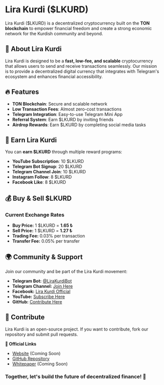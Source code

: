 # Lira Kurdi ($LKURD)

Lira Kurdi ($LKURD) is a decentralized cryptocurrency built on the **TON blockchain** to empower financial freedom and create a strong economic network for the Kurdish community and beyond.

## 🚀 About Lira Kurdi
Lira Kurdi is designed to be a **fast, low-fee, and scalable** cryptocurrency that allows users to send and receive transactions seamlessly. Our mission is to provide a decentralized digital currency that integrates with Telegram's ecosystem and enhances financial accessibility.

## 🔥 Features
- **TON Blockchain**: Secure and scalable network
- **Low Transaction Fees**: Almost zero-cost transactions
- **Telegram Integration**: Easy-to-use Telegram Mini App
- **Referral System**: Earn $LKURD by inviting friends
- **Airdrop Rewards**: Earn $LKURD by completing social media tasks

## 🎁 Earn Lira Kurdi
You can **earn $LKURD** through multiple reward programs:
- **YouTube Subscription**: 10 $LKURD
- **Telegram Bot Signup**: 20 $LKURD
- **Telegram Channel Join**: 10 $LKURD
- **Instagram Follow**: 8 $LKURD
- **Facebook Like**: 8 $LKURD

## 💰 Buy & Sell $LKURD
### **Current Exchange Rates**
- **Buy Price:** 1 $LKURD = **1.65 ₺**
- **Sell Price:** 1 $LKURD = **1.27 ₺**
- **Trading Fee:** 0.03% per transaction
- **Transfer Fee:** 0.05% per transfer

## 🌍 Community & Support
Join our community and be part of the Lira Kurdi movement:
- **Telegram Bot:** [@LiraKurdiBot](https://t.me/LiraKurdiBot)
- **Telegram Channel:** [Join Here](https://t.me/LiraKurdi)
- **Facebook:** [Lira Kurdi Official](https://www.facebook.com/LiraKurdiOfficial)
- **YouTube:** [Subscribe Here](https://www.youtube.com/@LiraKurdi)
- **GitHub:** [Contribute Here](https://github.com/LiraKurdi/Lira-Kurdi)

## 📢 Contribute
Lira Kurdi is an open-source project. If you want to contribute, fork our repository and submit pull requests.

**🔗 Official Links**
- [Website](#) (Coming Soon)
- [GitHub Repository](https://github.com/LiraKurdi/Lira-Kurdi)
- [Whitepaper](#) (Coming Soon)

### **Together, let's build the future of decentralized finance!** 🚀
